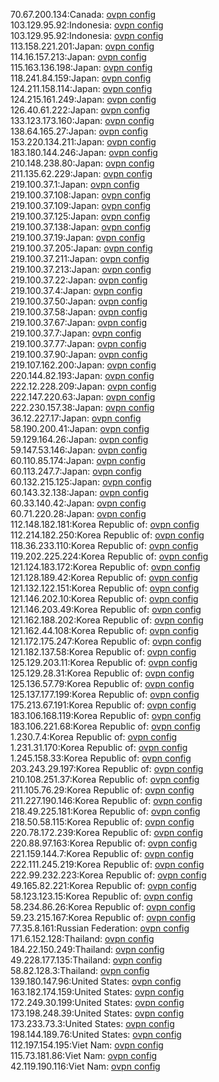 70.67.200.134:Canada: [ovpn config](vpn/70_67_200_134.ovpn)  
103.129.95.92:Indonesia: [ovpn config](vpn/103_129_95_92.ovpn)  
103.129.95.92:Indonesia: [ovpn config](vpn/103_129_95_92.ovpn)  
113.158.221.201:Japan: [ovpn config](vpn/113_158_221_201.ovpn)  
114.16.157.213:Japan: [ovpn config](vpn/114_16_157_213.ovpn)  
115.163.136.198:Japan: [ovpn config](vpn/115_163_136_198.ovpn)  
118.241.84.159:Japan: [ovpn config](vpn/118_241_84_159.ovpn)  
124.211.158.114:Japan: [ovpn config](vpn/124_211_158_114.ovpn)  
124.215.161.249:Japan: [ovpn config](vpn/124_215_161_249.ovpn)  
126.40.61.222:Japan: [ovpn config](vpn/126_40_61_222.ovpn)  
133.123.173.160:Japan: [ovpn config](vpn/133_123_173_160.ovpn)  
138.64.165.27:Japan: [ovpn config](vpn/138_64_165_27.ovpn)  
153.220.134.211:Japan: [ovpn config](vpn/153_220_134_211.ovpn)  
183.180.144.246:Japan: [ovpn config](vpn/183_180_144_246.ovpn)  
210.148.238.80:Japan: [ovpn config](vpn/210_148_238_80.ovpn)  
211.135.62.229:Japan: [ovpn config](vpn/211_135_62_229.ovpn)  
219.100.37.1:Japan: [ovpn config](vpn/219_100_37_1.ovpn)  
219.100.37.108:Japan: [ovpn config](vpn/219_100_37_108.ovpn)  
219.100.37.109:Japan: [ovpn config](vpn/219_100_37_109.ovpn)  
219.100.37.125:Japan: [ovpn config](vpn/219_100_37_125.ovpn)  
219.100.37.138:Japan: [ovpn config](vpn/219_100_37_138.ovpn)  
219.100.37.19:Japan: [ovpn config](vpn/219_100_37_19.ovpn)  
219.100.37.205:Japan: [ovpn config](vpn/219_100_37_205.ovpn)  
219.100.37.211:Japan: [ovpn config](vpn/219_100_37_211.ovpn)  
219.100.37.213:Japan: [ovpn config](vpn/219_100_37_213.ovpn)  
219.100.37.22:Japan: [ovpn config](vpn/219_100_37_22.ovpn)  
219.100.37.4:Japan: [ovpn config](vpn/219_100_37_4.ovpn)  
219.100.37.50:Japan: [ovpn config](vpn/219_100_37_50.ovpn)  
219.100.37.58:Japan: [ovpn config](vpn/219_100_37_58.ovpn)  
219.100.37.67:Japan: [ovpn config](vpn/219_100_37_67.ovpn)  
219.100.37.7:Japan: [ovpn config](vpn/219_100_37_7.ovpn)  
219.100.37.77:Japan: [ovpn config](vpn/219_100_37_77.ovpn)  
219.100.37.90:Japan: [ovpn config](vpn/219_100_37_90.ovpn)  
219.107.162.200:Japan: [ovpn config](vpn/219_107_162_200.ovpn)  
220.144.82.193:Japan: [ovpn config](vpn/220_144_82_193.ovpn)  
222.12.228.209:Japan: [ovpn config](vpn/222_12_228_209.ovpn)  
222.147.220.63:Japan: [ovpn config](vpn/222_147_220_63.ovpn)  
222.230.157.38:Japan: [ovpn config](vpn/222_230_157_38.ovpn)  
36.12.227.17:Japan: [ovpn config](vpn/36_12_227_17.ovpn)  
58.190.200.41:Japan: [ovpn config](vpn/58_190_200_41.ovpn)  
59.129.164.26:Japan: [ovpn config](vpn/59_129_164_26.ovpn)  
59.147.53.146:Japan: [ovpn config](vpn/59_147_53_146.ovpn)  
60.110.85.174:Japan: [ovpn config](vpn/60_110_85_174.ovpn)  
60.113.247.7:Japan: [ovpn config](vpn/60_113_247_7.ovpn)  
60.132.215.125:Japan: [ovpn config](vpn/60_132_215_125.ovpn)  
60.143.32.138:Japan: [ovpn config](vpn/60_143_32_138.ovpn)  
60.33.140.42:Japan: [ovpn config](vpn/60_33_140_42.ovpn)  
60.71.220.28:Japan: [ovpn config](vpn/60_71_220_28.ovpn)  
112.148.182.181:Korea Republic of: [ovpn config](vpn/112_148_182_181.ovpn)  
112.214.182.250:Korea Republic of: [ovpn config](vpn/112_214_182_250.ovpn)  
118.36.233.110:Korea Republic of: [ovpn config](vpn/118_36_233_110.ovpn)  
119.202.225.224:Korea Republic of: [ovpn config](vpn/119_202_225_224.ovpn)  
121.124.183.172:Korea Republic of: [ovpn config](vpn/121_124_183_172.ovpn)  
121.128.189.42:Korea Republic of: [ovpn config](vpn/121_128_189_42.ovpn)  
121.132.122.151:Korea Republic of: [ovpn config](vpn/121_132_122_151.ovpn)  
121.146.202.10:Korea Republic of: [ovpn config](vpn/121_146_202_10.ovpn)  
121.146.203.49:Korea Republic of: [ovpn config](vpn/121_146_203_49.ovpn)  
121.162.188.202:Korea Republic of: [ovpn config](vpn/121_162_188_202.ovpn)  
121.162.44.108:Korea Republic of: [ovpn config](vpn/121_162_44_108.ovpn)  
121.172.175.247:Korea Republic of: [ovpn config](vpn/121_172_175_247.ovpn)  
121.182.137.58:Korea Republic of: [ovpn config](vpn/121_182_137_58.ovpn)  
125.129.203.11:Korea Republic of: [ovpn config](vpn/125_129_203_11.ovpn)  
125.129.28.31:Korea Republic of: [ovpn config](vpn/125_129_28_31.ovpn)  
125.136.57.79:Korea Republic of: [ovpn config](vpn/125_136_57_79.ovpn)  
125.137.177.199:Korea Republic of: [ovpn config](vpn/125_137_177_199.ovpn)  
175.213.67.191:Korea Republic of: [ovpn config](vpn/175_213_67_191.ovpn)  
183.106.168.119:Korea Republic of: [ovpn config](vpn/183_106_168_119.ovpn)  
183.106.221.68:Korea Republic of: [ovpn config](vpn/183_106_221_68.ovpn)  
1.230.7.4:Korea Republic of: [ovpn config](vpn/1_230_7_4.ovpn)  
1.231.31.170:Korea Republic of: [ovpn config](vpn/1_231_31_170.ovpn)  
1.245.158.33:Korea Republic of: [ovpn config](vpn/1_245_158_33.ovpn)  
203.243.29.197:Korea Republic of: [ovpn config](vpn/203_243_29_197.ovpn)  
210.108.251.37:Korea Republic of: [ovpn config](vpn/210_108_251_37.ovpn)  
211.105.76.29:Korea Republic of: [ovpn config](vpn/211_105_76_29.ovpn)  
211.227.190.146:Korea Republic of: [ovpn config](vpn/211_227_190_146.ovpn)  
218.49.225.181:Korea Republic of: [ovpn config](vpn/218_49_225_181.ovpn)  
218.50.58.115:Korea Republic of: [ovpn config](vpn/218_50_58_115.ovpn)  
220.78.172.239:Korea Republic of: [ovpn config](vpn/220_78_172_239.ovpn)  
220.88.97.163:Korea Republic of: [ovpn config](vpn/220_88_97_163.ovpn)  
221.159.144.7:Korea Republic of: [ovpn config](vpn/221_159_144_7.ovpn)  
222.111.245.219:Korea Republic of: [ovpn config](vpn/222_111_245_219.ovpn)  
222.99.232.223:Korea Republic of: [ovpn config](vpn/222_99_232_223.ovpn)  
49.165.82.221:Korea Republic of: [ovpn config](vpn/49_165_82_221.ovpn)  
58.123.123.15:Korea Republic of: [ovpn config](vpn/58_123_123_15.ovpn)  
58.234.86.26:Korea Republic of: [ovpn config](vpn/58_234_86_26.ovpn)  
59.23.215.167:Korea Republic of: [ovpn config](vpn/59_23_215_167.ovpn)  
77.35.8.161:Russian Federation: [ovpn config](vpn/77_35_8_161.ovpn)  
171.6.152.128:Thailand: [ovpn config](vpn/171_6_152_128.ovpn)  
184.22.150.249:Thailand: [ovpn config](vpn/184_22_150_249.ovpn)  
49.228.177.135:Thailand: [ovpn config](vpn/49_228_177_135.ovpn)  
58.82.128.3:Thailand: [ovpn config](vpn/58_82_128_3.ovpn)  
139.180.147.96:United States: [ovpn config](vpn/139_180_147_96.ovpn)  
163.182.174.159:United States: [ovpn config](vpn/163_182_174_159.ovpn)  
172.249.30.199:United States: [ovpn config](vpn/172_249_30_199.ovpn)  
173.198.248.39:United States: [ovpn config](vpn/173_198_248_39.ovpn)  
173.233.73.3:United States: [ovpn config](vpn/173_233_73_3.ovpn)  
198.144.189.76:United States: [ovpn config](vpn/198_144_189_76.ovpn)  
112.197.154.195:Viet Nam: [ovpn config](vpn/112_197_154_195.ovpn)  
115.73.181.86:Viet Nam: [ovpn config](vpn/115_73_181_86.ovpn)  
42.119.190.116:Viet Nam: [ovpn config](vpn/42_119_190_116.ovpn)  
